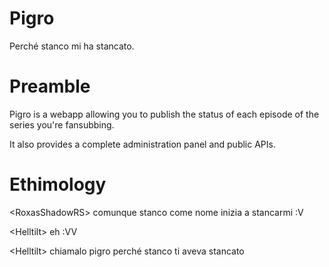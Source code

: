 Pigro
=================================================
Perché stanco mi ha stancato.

Preamble
========
Pigro is a webapp allowing you to publish the status of each episode of the series you're fansubbing.

It also provides a complete administration panel and public APIs.

Ethimology
=============
&lt;RoxasShadowRS&gt; comunque stanco come nome inizia a stancarmi :V

&lt;Helltilt&gt; eh :VV

&lt;Helltilt&gt; chiamalo pigro perché stanco ti aveva stancato
